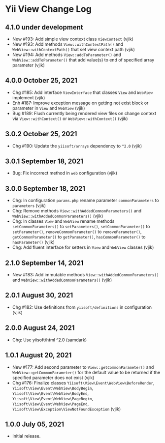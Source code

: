 # Yii View Change Log

## 4.1.0 under development

- New #193: Add simple view context class `ViewContext` (vjik)
- New #193: Add methods `View::withContextPath()` and `WebView::withContextPath()` that set view context path (vjik)
- New #194: Add methods `View::addToParameter()` and `WebView::addToParameter()` that add value(s) to end of
  specified array parameter (vjik)

## 4.0.0 October 25, 2021

- Chg #185: Add interface `ViewInterface` that classes `View` and `WebView` implement (vjik)
- Enh #187: Improve exception message on getting not exist block or parameter in `View` and `WebView` (vjik)
- Bug #189: Flush currently being rendered view files on change context via `View::withContext()` 
  or `WebView::withContext()` (vjik)

## 3.0.2 October 25, 2021

- Chg #190: Update the `yiisoft/arrays` dependency to `^2.0` (vjik)

## 3.0.1 September 18, 2021

- Bug: Fix incorrect method in `web` configuration (vjik)

## 3.0.0 September 18, 2021

- Сhg: In configuration `params.php` rename parameter `commonParameters` to `parameters` (vjik)
- Chg: Remove methods `View::withAddedCommonParameters()` and `WebView::withAddedCommonParameters()` (vjik)
- Chg: In classes `View` and `WebView` rename methods `setCommonParameters()` to `setParameters()`, `setCommonParameter()` to `setParameter()`,
  `removeCommonParameter()` to `removeParameter()`, `getCommonParameter()` to `getParameter()`,
  `hasCommonParameter()` to `hasParameter()` (vjik)
- Chg: Add fluent interface for setters in `View` and `WebView` classes (vjik)
  
## 2.1.0 September 14, 2021

- New #183: Add immutable methods `View::withAddedCommonParameters()` and `WebView::withAddedCommonParameters()` (vjik)

## 2.0.1 August 30, 2021

- Chg #182: Use definitions from `yiisoft/definitions` in configuration (vjik)

## 2.0.0 August 24, 2021

- Chg: Use yiisoft/html ^2.0 (samdark)

## 1.0.1 August 20, 2021

- New #177: Add second parameter to `View::getCommonParameter()` and `WebView::getCommonParameter()` for the default
  value to be returned if the specified parameter does not exist (vjik)
- Chg #176: Finalize classes `Yiisoft\View\Event\WebView\BeforeRender`, `Yiisoft\View\Event\WebView\BodyBegin`,
  `Yiisoft\View\Event\WebView\BodyEnd`, `Yiisoft\View\Event\WebView\PageBegin`, `Yiisoft\View\Event\WebView\PageEnd`,
  `Yiisoft\View\Exception\ViewNotFoundException` (vjik)

## 1.0.0 July 05, 2021

- Initial release.
